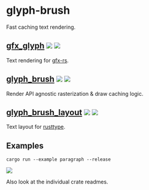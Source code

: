 # glyph-brush
Fast caching text rendering.

## [gfx_glyph](gfx-glyph) [![](https://img.shields.io/crates/v/gfx_glyph.svg)](https://crates.io/crates/gfx_glyph) [![](https://docs.rs/gfx_glyph/badge.svg)](https://docs.rs/gfx_glyph)
Text rendering for [gfx-rs](https://github.com/gfx-rs/gfx/tree/pre-ll).

## [glyph_brush](glyph-brush) [![](https://img.shields.io/crates/v/glyph_brush.svg)](https://crates.io/crates/glyph_brush) [![](https://docs.rs/glyph_brush/badge.svg)](https://docs.rs/glyph_brush)
Render API agnostic rasterization & draw caching logic.

## [glyph_brush_layout](glyph-brush-layout) [![](https://img.shields.io/crates/v/glyph_brush_layout.svg)](https://crates.io/crates/glyph_brush_layout) [![](https://docs.rs/glyph_brush_layout/badge.svg)](https://docs.rs/glyph_brush_layout)
Text layout for [rusttype](https://gitlab.redox-os.org/redox-os/rusttype).


## Examples
`cargo run --example paragraph --release`

![](https://image.ibb.co/hXoCxz/screen.png)

Also look at the individual crate readmes.
